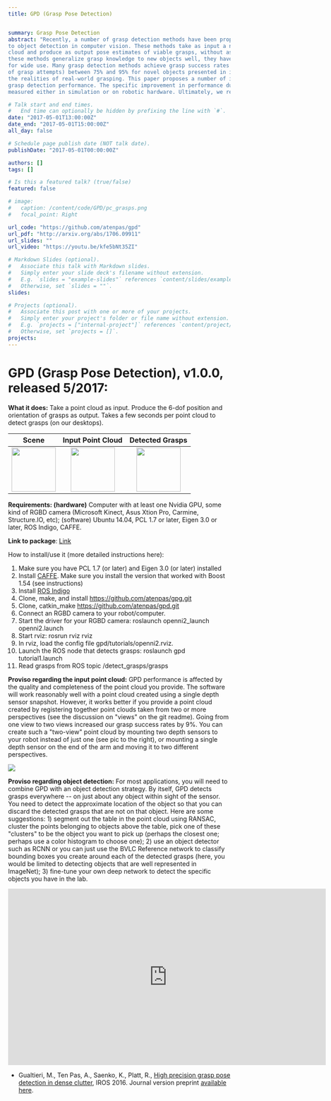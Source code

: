 ```yaml
---
title: GPD (Grasp Pose Detection)


summary: Grasp Pose Detection
abstract: "Recently, a number of grasp detection methods have been proposed that can be used to localize robotic grasp configurations directly from sensor data without estimating object pose. The underlying idea is to treat grasp perception analogously
to object detection in computer vision. These methods take as input a noisy and partially occluded RGBD image or point
cloud and produce as output pose estimates of viable grasps, without assuming a known CAD model of the object. Although
these methods generalize grasp knowledge to new objects well, they have not yet been demonstrated to be reliable enough
for wide use. Many grasp detection methods achieve grasp success rates (grasp successes as a fraction of the total number
of grasp attempts) between 75% and 95% for novel objects presented in isolation or in light clutter. Not only are these success rates too low for practical grasping applications, but the light clutter scenarios that are evaluated often do not reflect
the realities of real-world grasping. This paper proposes a number of innovations that together result in an improvement in
grasp detection performance. The specific improvement in performance due to each of our contributions is quantitatively
measured either in simulation or on robotic hardware. Ultimately, we report a seri"

# Talk start and end times.
#   End time can optionally be hidden by prefixing the line with `#`.
date: "2017-05-01T13:00:00Z"
date_end: "2017-05-01T15:00:00Z"
all_day: false

# Schedule page publish date (NOT talk date).
publishDate: "2017-05-01T00:00:00Z"

authors: []
tags: []

# Is this a featured talk? (true/false)
featured: false

# image:
#   caption: /content/code/GPD/pc_grasps.png
#   focal_point: Right

url_code: "https://github.com/atenpas/gpd"
url_pdf: "http://arxiv.org/abs/1706.09911"
url_slides: ""
url_video: "https://youtu.be/kfe5bNt35ZI"

# Markdown Slides (optional).
#   Associate this talk with Markdown slides.
#   Simply enter your slide deck's filename without extension.
#   E.g. `slides = "example-slides"` references `content/slides/example-slides.md`.
#   Otherwise, set `slides = ""`.
slides:

# Projects (optional).
#   Associate this post with one or more of your projects.
#   Simply enter your project's folder or file name without extension.
#   E.g. `projects = ["internal-project"]` references `content/project/deep-learning/index.md`.
#   Otherwise, set `projects = []`.
projects:
---
```


# GPD (Grasp Pose Detection), v1.0.0, released 5/2017:

**What it does:** Take a point cloud as input. Produce the 6-dof position and orientation of grasps as output. Takes a few seconds per point cloud to detect grasps (on our desktops).

Scene            |  Input Point Cloud           |Detected Grasps
:-------------------------:|:-------------------------: |:---------------------:
<img src="pc_scene.png" height="100">  |  <img src="pc.png" height="100">  |  <img src="pc_grasps.png" height="100">



**Requirements: (hardware)** Computer with at least one Nvidia GPU, some kind of RGBD camera (Microsoft Kinect, Asus Xtion Pro, Carmine, Structure.IO, etc); (software) Ubuntu 14.04, PCL 1.7 or later, Eigen 3.0 or later, ROS Indigo, CAFFE.


**Link to package**: [Link](https://github.com/atenpas/gpd)

How to install/use it (more detailed instructions here):
1. Make sure you have PCL 1.7 (or later) and Eigen 3.0 (or later) installed
2. Install [CAFFE](http://caffe.berkeleyvision.org/). Make sure you install the version that worked with Boost 1.54 (see instructions)
3. Install [ROS Indigo](http://wiki.ros.org/indigo)
4. Clone, make, and install https://github.com/atenpas/gpg.git
5. Clone, catkin_make https://github.com/atenpas/gpd.git
6. Connect an RGBD camera to your robot/computer.
7. Start the driver for your RGBD camera: roslaunch openni2_launch openni2.launch
8. Start rviz: rosrun rviz rviz
9. In rviz, load the config file gpd/tutorials/openni2.rviz.
10. Launch the ROS node that detects grasps: roslaunch gpd tutorial1.launch
11. Read grasps from ROS topic /detect_grasps/grasps



**Proviso regarding the input point cloud:** GPD performance is affected by the quality and completeness of the point cloud you provide. The software will work reasonably well with a point cloud created using a single depth sensor snapshot. However, it works better if you provide a point cloud created by registering together point clouds taken from two or more perspectives (see the discussion on "views" on the git readme). Going from one view to two views increased our grasp success rates by 9%. You can create such a "two-view" point cloud by mounting two depth sensors to your robot instead of just one (see pic to the right), or mounting a single depth sensor on the end of the arm and moving it to two different perspectives.

![](singleview.png)

**Proviso regarding object detection:** For most applications, you will need to combine GPD with an object detection strategy. By itself, GPD detects grasps everywhere -- on just about any object within sight of the sensor. You need to detect the approximate location of the object so that you can discard the detected grasps that are not on that object. Here are some suggestions: 1) segment out the table in the point cloud using RANSAC, cluster the points belonging to objects above the table, pick one of these "clusters" to be the object you want to pick up (perhaps the closest one; perhaps use a color histogram to choose one); 2) use an object detector such as RCNN or you can just use the BVLC Reference network to classify bounding boxes you create around each of the detected grasps (here, you would be limited to detecting objects that are well represented in ImageNet); 3) fine-tune your own deep network to detect the specific objects you have in the lab.

<iframe  title="YouTube video player" width="720" height="400" src="https://www.youtube.com/embed/kfe5bNt35ZI" frameborder="0" allowfullscreen></iframe>

* Gualtieri, M., Ten Pas, A., Saenko, K., Platt, R., [High precision grasp pose detection in dense clutter](http://arxiv.org/abs/1603.01564), IROS 2016. Journal version preprint [available here](https://www2.ccs.neu.edu/research/helpinghands/papers/journal_preprint_2017.pdf).
